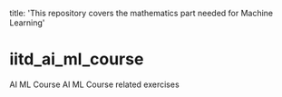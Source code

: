 title: 'This repository covers the mathematics part needed for Machine Learning'

# iitd_ai_ml_course
AI ML Course
AI ML Course related exercises
